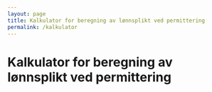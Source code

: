 ```yaml
---
layout: page
title: Kalkulator for beregning av lønnsplikt ved permittering
permalink: /kalkulator
---
```

# Kalkulator for beregning av lønnsplikt ved permittering

